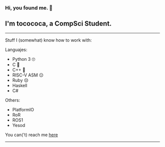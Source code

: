 ### Hi, you found me. 👋
## I'm tocococa, a CompSci Student.
---

Stuff I (somewhat) know how to work with:

Languajes:

 - Python 3 🙄
 - C 💖
 - C++ 🤖 
 - RISC-V ASM 😐
 - Ruby 😒
 - Haskell
 - C#

Others:

 - PlatformIO
 - RoR
 - ROS1
 - Yesod

You can('t) reach me [here](https://tocococa.github.io/)

---


